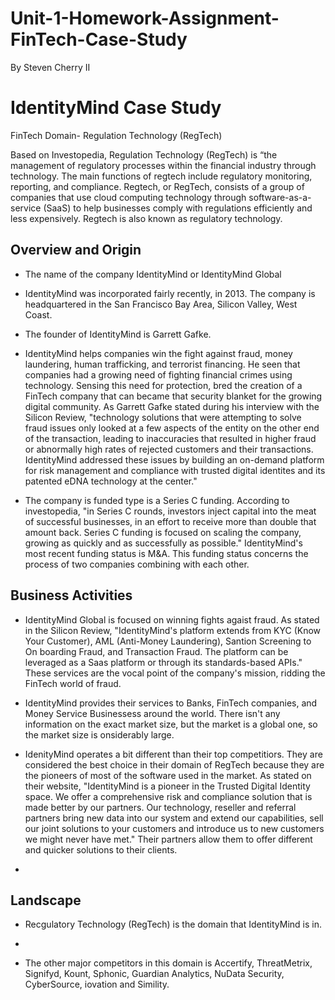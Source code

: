 # Unit-1-Homework-Assignment-FinTech-Case-Study

By Steven Cherry II

# IdentityMind Case Study

FinTech Domain- Regulation Technology (RegTech)

Based on Investopedia, Regulation Technology (RegTech) is “the management of regulatory processes within the financial industry through technology. The main functions of regtech include regulatory monitoring, reporting, and compliance. Regtech, or RegTech, consists of a group of companies that use cloud computing technology through software-as-a-service (SaaS) to help businesses comply with regulations efficiently and less expensively. Regtech is also known as regulatory technology.



## Overview and Origin

* The name of the company IdentityMind or IdentityMind Global

* IdentityMind was incorporated fairly recently, in 2013. The company is headquartered in the San Francisco Bay Area, Silicon Valley, West Coast.

* The founder of IdentityMind is Garrett Gafke.

* IdentityMind helps companies win the fight against fraud, money laundering, human trafficking, and terrorist financing. He seen that companies had a growing need of fighting financial crimes using technology. Sensing this need for protection, bred the creation of a FinTech company that can became that security blanket for the growing digital community. As Garrett Gafke stated during his interview with the Silicon Review, "technology solutions that were attempting to solve fraud issues only looked at a few aspects of the entity on the other end of the transaction, leading to inaccuracies that resulted in higher fraud or abnormally high rates of rejected customers and their transactions. IdentityMind addressed these issues by building an on-demand platform for risk management and compliance with trusted digital identites and its patented eDNA technology at the center."

* The company is funded type is a Series C funding. According to investopedia, "in Series C rounds, investors inject capital into the meat of successful businesses, in an effort to receive more than double that amount back. Series C funding is focused on scaling the company, growing as quickly and as successfully as possible." IdentityMind's most recent funding status is M&A. This funding status concerns the process of two companies combining with each other.



## Business Activities

* IdentityMind Global is focused on winning fights agaist fraud. As stated in the Silicon Review, "IdentityMind's platform extends from KYC (Know Your Customer), AML (Anti-Money Laundering), Santion Screening to On boarding Fraud, and Transaction Fraud. The platform can be leveraged as a Saas platform or through its standards-based APIs." These services are the vocal point of the company's mission, ridding the FinTech world of fraud.

* IdentityMind provides their services to Banks, FinTech companies, and Money Service Businessess around the world. There isn't any information on the exact market size, but the market is a global one, so the market size is onsiderably large.

* IdenityMind operates a bit different than their top competitiors. They are considered the best choice in their domain of RegTech because they are the pioneers of most of the software used in the market. As stated on their website, "IdentityMind is a pioneer in the Trusted Digital Identity space. We offer a comprehensive risk and compliance solution that is made better by our partners. Our technology, reseller and referral partners bring new data into our system and extend our capabilities, sell our joint solutions to your customers and introduce us to new customers we might never have met." Their partners allow them to offer different and quicker solutions to their clients.

* 



## Landscape

* Recgulatory Technology (RegTech) is the domain that IdentityMind is in.

* 

* The other major competitors in this domain is Accertify, ThreatMetrix, Signifyd, Kount, Sphonic, Guardian Analytics, NuData Security, CyberSource, iovation and Simility.




